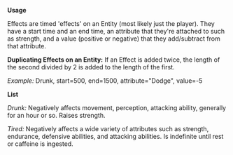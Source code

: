 **Usage**

Effects are timed 'effects' on an Entity (most likely just the player). They have a start time and an end time, an attribute that they're attached to such as strength, and a value (positive or negative) that they add/subtract from that attribute.

**Duplicating Effects on an Entity:** If an Effect is added twice, the length of the second divided by 2 is added to the length of the first.

_Example:_ Drunk, start=500, end=1500, attribute="Dodge", value=-5

**List**

_Drunk:_ Negatively affects movement, perception, attacking ability, generally for an hour or so. Raises strength.

_Tired:_ Negatively affects a wide variety of attributes such as strength, endurance, defensive abilities, and attacking abilities. Is indefinite until rest or caffeine is ingested.